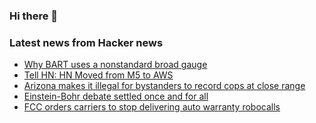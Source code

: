 ### Hi there 👋

<!--
**arashid-sh/arashid-sh** is a ✨ _special_ ✨ repository because its `README.md` (this file) appears on your GitHub profile.

Here are some ideas to get you started:

- 🔭 I’m currently working on ...
- 🌱 I’m currently learning ...
- 👯 I’m looking to collaborate on ...
- 🤔 I’m looking for help with ...
- 💬 Ask me about ...
- 📫 How to reach me: ...
- 😄 Pronouns: ...
- ⚡ Fun fact: ...
-->

### Latest news from Hacker news
<!-- BLOG-POST-LIST:START -->
- [Why BART uses a nonstandard broad gauge](https://www.bart.gov/news/articles/2022/news20220708-2)
- [Tell HN: HN Moved from M5 to AWS](https://news.ycombinator.com/item?id=32030400)
- [Arizona makes it illegal for bystanders to record cops at close range](https://arstechnica.com/tech-policy/2022/07/arizona-makes-it-illegal-for-bystanders-to-record-cops-at-close-range/)
- [Einstein-Bohr debate settled once and for all](https://scottaaronson.blog/?p=6541)
- [FCC orders carriers to stop delivering auto warranty robocalls](https://www.upi.com/Top_News/US/2022/07/07/FCC-orders-carriers-stop-delivering-auto-warranty-robocalls/6041657245371/)
<!-- BLOG-POST-LIST:END -->
